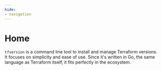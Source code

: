 ```yaml
---
hide:
- navigation
---
```


# Home

`tfversion` is a command line tool to install and manage Terraform versions.
It focuses on simplicity and ease of use.
Since it's written in Go, the same language as Terraform itself, it fits perfectly in the ecosystem.
